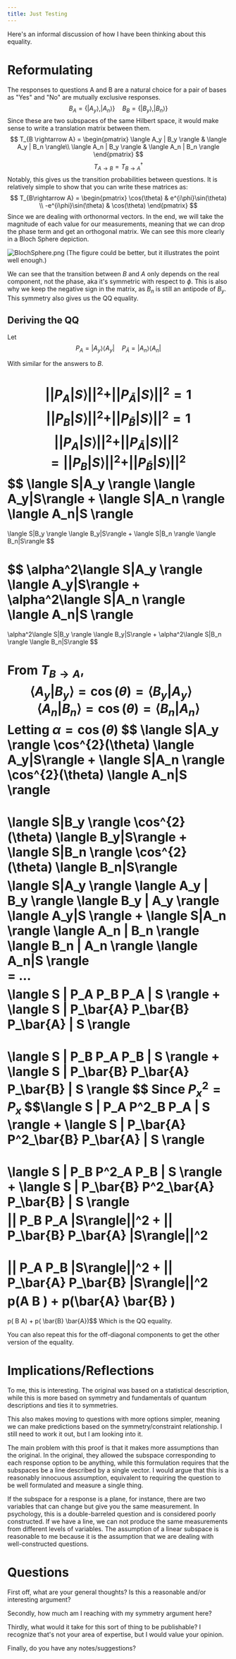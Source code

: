 ```yaml
---
title: Just Testing
---
```


Here's an informal discussion of how I have been thinking about this equality. 

# Reformulating

The responses to questions A and B are a natural choice for a pair of bases as "Yes" and "No" are mutually exclusive responses. 
$$B_A = \{|A_y\rangle, |A_n\rangle \} \quad B_B = \{|B_y\rangle, |B_n\rangle\} $$
Since these are two subspaces of the same Hilbert space, it would make sense to write a translation matrix between them. 
$$ T_{B \rightarrow A} = \begin{pmatrix} \langle A_y | B_y \rangle &  \langle A_y | B_n \rangle\\ \langle A_n | B_y \rangle & \langle A_n | B_n \rangle \end{pmatrix} $$
$$ T_{A \rightarrow B} = T^\dagger_{B\rightarrow A} $$
Notably, this gives us the transition probabilities between questions. It is relatively simple to show that you can write these matrices as:
$$ T_{B\rightarrow A} = \begin{pmatrix} \cos(\theta) & e^{i\phi}\sin(\theta) \\ -e^{i\phi}\sin(\theta) & \cos(\theta) \end{pmatrix} $$
Since we are dealing with orthonormal vectors. In the end, we will take the magnitude of each value for our measurements, meaning that we can drop the phase term and get an orthogonal matrix. We can see this more clearly in a Bloch Sphere depiction. 

![BlochSphere.png](/content/notes/attachments/BlochSphere.png)
(The figure could be better, but it illustrates the point well enough.)

We can see that the transition between $B$ and $A$ only depends on the real component, not the phase, aka it's symmetric with respect to $\phi$. This is also why we keep the negative sign in the matrix, as $B_n$ is still an antipode of $B_y$. This symmetry also gives us the QQ equality.

## Deriving the QQ

Let
$$ P_{A} = |A_y\rangle\langle A_y| \quad P_{\bar{A}} = |A_n\rangle\langle A_n| $$

With similar for the answers to $B$. 

$$ ||P_A |S\rangle||^2 + ||P_{\bar{A}} |S\rangle||^2 = 1$$
$$ ||P_B |S\rangle||^2 + ||P_{\bar{B}} |S\rangle||^2 = 1$$
$$ ||P_A |S\rangle||^2 + ||P_{\bar{A}} |S\rangle||^2 = ||P_B |S\rangle||^2 + ||P_{\bar{B}} |S\rangle||^2 $$
$$ \langle S|A_y \rangle \langle A_y|S\rangle 
+ 
\langle S|A_n \rangle \langle A_n|S \rangle  
=
\langle S|B_y \rangle \langle B_y|S\rangle
+
\langle S|B_n \rangle \langle B_n|S\rangle $$

$$ \alpha^2\langle S|A_y \rangle \langle A_y|S\rangle 
+ 
\alpha^2\langle S|A_n \rangle \langle A_n|S \rangle  
=
\alpha^2\langle S|B_y \rangle \langle B_y|S\rangle
+
\alpha^2\langle S|B_n \rangle \langle B_n|S\rangle $$

From $T_{B \rightarrow A}$, 
$$ \langle A_y| B_y\rangle = \cos(\theta) = \langle B_y| A_y \rangle
\quad
\langle A_n | B_n \rangle = \cos(\theta) = \langle B_n | A_n \rangle $$
Letting $\alpha = \cos(\theta)$
$$ \langle S|A_y \rangle \cos^{2}(\theta) \langle A_y|S\rangle 
+ 
\langle S|A_n \rangle \cos^{2}(\theta) \langle A_n|S \rangle  
=
\langle S|B_y \rangle \cos^{2}(\theta) \langle B_y|S\rangle
+
\langle S|B_n \rangle \cos^{2}(\theta) \langle B_n|S\rangle $$
$$ \langle S|A_y \rangle 
\langle A_y | B_y \rangle 
\langle B_y | A_y \rangle 
\langle A_y|S \rangle 
+ 
\langle S|A_n \rangle
\langle A_n | B_n \rangle  
\langle B_n | A_n \rangle 
\langle A_n|S \rangle  
= ...$$
$$
\langle S | P_A P_B P_A | S \rangle
+
\langle S | P_\bar{A} P_\bar{B} P_\bar{A} | S \rangle
=
\langle S | P_B P_A P_B | S \rangle
+
\langle S | P_\bar{B} P_\bar{A} P_\bar{B} | S \rangle
$$
Since $P^2_x = P_x$
$$\langle S | P_A P^2_B P_A | S \rangle
+
\langle S | P_\bar{A} P^2_\bar{B} P_\bar{A} | S \rangle
=
\langle S | P_B P^2_A P_B | S \rangle
+
\langle S | P_\bar{B} P^2_\bar{A} P_\bar{B} | S \rangle$$
$$|| P_B P_A |S\rangle||^2
+
|| P_\bar{B} P_\bar{A} |S\rangle||^2
=
|| P_A P_B |S\rangle||^2
+
|| P_\bar{A} P_\bar{B} |S\rangle||^2$$
$$p(A B )
+
p(\bar{A} \bar{B} )
=
p( B A)
+
p( \bar{B} \bar{A})$$
Which is the QQ equality. 

You can also repeat this for the off-diagonal components to get the other version of the equality. 

# Implications/Reflections

To me, this is interesting. The original was based on a statistical description, while this is more based on symmetry and fundamentals of quantum descriptions and ties it to symmetries.

This also makes moving to questions with more options simpler, meaning we can make predictions based on the symmetry/constraint relationship. I still need to work it out, but I am looking into it.

The main problem with this proof is that it makes more assumptions than the original. In the original, they allowed the subspace corresponding to each response option to be anything, while this formulation requires that the subspaces be a line described by a single vector. I would argue that this is a reasonably innocuous assumption, equivalent to requiring the question to be well formulated and measure a single thing. 

If the subspace for a response is a plane, for instance, there are two variables that can change but give you the same measurement. In psychology, this is a double-barreled question and is considered poorly constructed. If we have a line, we can not produce the same measurements from different levels of variables. The assumption of a linear subspace is reasonable to me because it is the assumption that we are dealing with well-constructed questions. 

# Questions

First off, what are your general thoughts? Is this a reasonable and/or interesting argument? 

Secondly, how much am I reaching with my symmetry argument here? 

Thirdly, what would it take for this sort of thing to be publishable? I recognize that's not your area of expertise, but I would value your opinion. 

Finally, do you have any notes/suggestions?